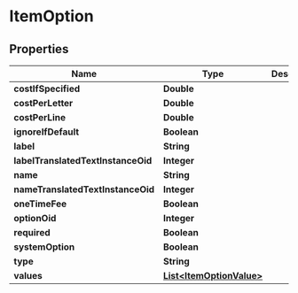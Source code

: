 
# ItemOption

## Properties
Name | Type | Description | Notes
------------ | ------------- | ------------- | -------------
**costIfSpecified** | **Double** |  |  [optional]
**costPerLetter** | **Double** |  |  [optional]
**costPerLine** | **Double** |  |  [optional]
**ignoreIfDefault** | **Boolean** |  |  [optional]
**label** | **String** |  |  [optional]
**labelTranslatedTextInstanceOid** | **Integer** |  |  [optional]
**name** | **String** |  |  [optional]
**nameTranslatedTextInstanceOid** | **Integer** |  |  [optional]
**oneTimeFee** | **Boolean** |  |  [optional]
**optionOid** | **Integer** |  |  [optional]
**required** | **Boolean** |  |  [optional]
**systemOption** | **Boolean** |  |  [optional]
**type** | **String** |  |  [optional]
**values** | [**List&lt;ItemOptionValue&gt;**](ItemOptionValue.md) |  |  [optional]



